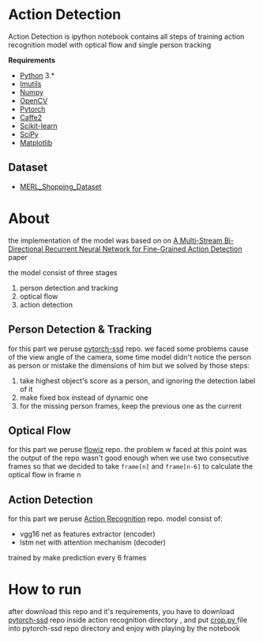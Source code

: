 
# Action Detection 
Action Detection is ipython notebook contains all steps of training action recognition model with optical flow and single person tracking 

****Requirements****
 - [Python](https://www.python.org/) 3.*
 - [Imutils](https://pypi.org/project/imutils/)
 - [Numpy](http://www.numpy.org/)
 - [OpenCV](https://opencv.org/)
 - [Pytorch](https://pytorch.org/)
 - [Caffe2](https://caffe2.ai)
 - [Scikit-learn](https://scikit-learn.org/stable/)
 - [SciPy](https://www.scipy.org)
 - [Matplotlib](https://matplotlib.org)
   
## Dataset
*  [MERL_Shopping_Dataset](ftp://ftp.merl.com/pub/tmarks/MERL_Shopping_Dataset)

# About 
the implementation of the model was based on on [A Multi-Stream Bi-Directional Recurrent Neural Network for Fine-Grained Action Detection](http://www.merl.com/publications/docs/TR2016-080.pdf) paper

the model consist of three stages 

 1. person detection and tracking 
 2. optical flow 
 3. action detection
 
 ## Person Detection & Tracking 
for this part we peruse [pytorch-ssd](https://github.com/qfgaohao/pytorch-ssd) repo.
we faced some problems cause of the view angle of the camera, some time model didn't notice the person as person or mistake the dimensions of him  but we solved by those steps:
 1. take highest object's score as a person, and ignoring the detection label of it
 2. make fixed box instead of dynamic one
 3. for the missing person frames, keep the previous one as the current 

## Optical Flow 
for this part we peruse [flowiz](https://github.com/georgegach/flowiz) repo.
the problem w faced at this point was the output of the repo wasn't good enough when we use two consecutive frames so that we decided to take `frame[n]` and `frame[n-6]` to calculate the optical flow in frame n


## Action Detection
for this part we peruse [Action Recognition](https://github.com/eriklindernoren/Action-Recognition) repo.
model consist of:

 - vgg16 net as features extractor (encoder)
 - lstm net with attention mechanism (decoder)
 
 trained by make prediction every 6 frames


# How to run
after download this repo and it's requirements, you have to download [pytorch-ssd](https://github.com/qfgaohao/pytorch-ssd) repo inside action recognition directory , and put [crop.py ](https://github.com/DiaaZiada/action-recognition/blob/master/crop.py) file into pytorch-ssd repo directory and enjoy with playing by the notebook 
